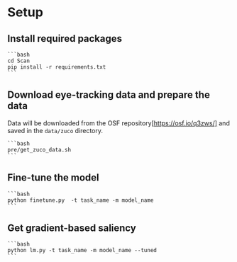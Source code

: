 # Setup

## Install required packages

    ```bash
    cd Scan
    pip install -r requirements.txt
    ```

## Download eye-tracking data and prepare the data

Data will be downloaded from the OSF repository[https://osf.io/q3zws/] and saved in the `data/zuco` directory.

    ```bash
    pre/get_zuco_data.sh
    ```

## Fine-tune the model

    ```bash
    python finetune.py  -t task_name -m model_name
    ```

## Get gradient-based saliency

    ```bash
    python lm.py -t task_name -m model_name --tuned 
    ```
